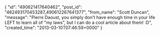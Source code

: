  {
   "id": "490621417640462",
   "post_id": "462493170453287_490612267641377",
   "from_name": "Scott Duncan",
   "message": "Pierre Daoust, you simply don't have enough time in your life LEFT to learn all of \"my laws\", but I can do a cool article about them! :D",
   "created_time": "2013-03-10T07:46:59+0000"
 }
